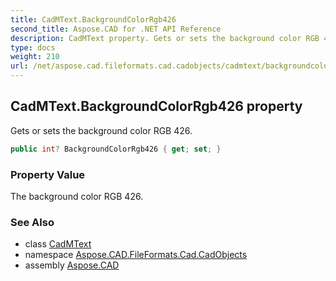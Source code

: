 ```yaml
---
title: CadMText.BackgroundColorRgb426
second_title: Aspose.CAD for .NET API Reference
description: CadMText property. Gets or sets the background color RGB 426
type: docs
weight: 210
url: /net/aspose.cad.fileformats.cad.cadobjects/cadmtext/backgroundcolorrgb426/
---
```

## CadMText.BackgroundColorRgb426 property

Gets or sets the background color RGB 426.

```csharp
public int? BackgroundColorRgb426 { get; set; }
```

### Property Value

The background color RGB 426.

### See Also

* class [CadMText](../)
* namespace [Aspose.CAD.FileFormats.Cad.CadObjects](../../cadmtext/)
* assembly [Aspose.CAD](../../../)


